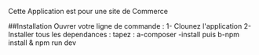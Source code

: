<p>Cette Application est pour une site de Commerce</p>
##Installation
Ouvrer votre ligne de commande :
1- Clounez l'application
2-Installer tous les dependances :
    tapez : 
    a-composer -install puis
    b-npm install & npm run dev
